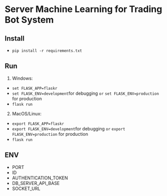 # Server Machine Learning for Trading Bot System
## Install
- ```pip install -r requirements.txt```
## Run
1. Windows:
- ```set FLASK_APP=flaskr```
- ```set FLASK_ENV=development```for debugging `or` ```set FLASK_ENV=production``` for production
- ```flask run```
2. MacOS/Linux:
- ```export FLASK_APP=flaskr```
- ```export FLASK_ENV=development```for debugging `or` ```export FLASK_ENV=production``` for production
- ```flask run```

## ENV
- PORT
- ID
- AUTHENTICATION_TOKEN
- DB_SERVER_API_BASE
- SOCKET_URL